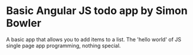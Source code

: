Basic Angular JS todo app by Simon Bowler
=================

A basic app that allows you to add items to a list. The 'hello world' of JS single page app programming, nothing special.
